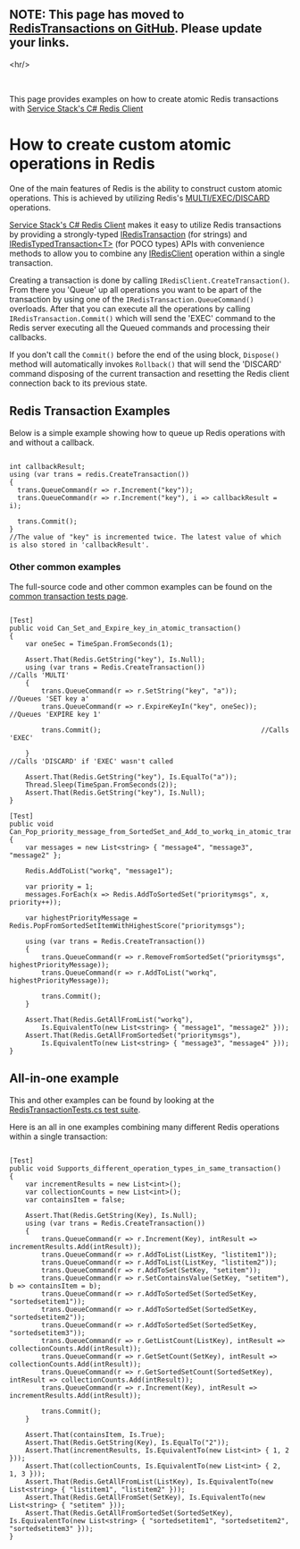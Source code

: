 ## NOTE: This page has moved to [RedisTransactions on GitHub](https://github.com/ServiceStack/ServiceStack.Redis/wiki/RedisTransactions). Please update your links. ##



&lt;hr/&gt;


<br />


This page provides examples on how to create atomic Redis transactions with [Service Stack's C# Redis Client](ServiceStackRedis.md)

# How to create custom atomic operations in Redis #

One of the main features of Redis is the ability to construct custom atomic operations. This is achieved by utilizing Redis's [MULTI/EXEC/DISCARD](http://code.google.com/p/redis/wiki/MultiExecCommand) operations.

[Service Stack's C# Redis Client](ServiceStackRedis.md) makes it easy to utilize Redis transactions by providing a strongly-typed [IRedisTransaction](IRedisTransaction.md) (for strings) and [IRedisTypedTransaction&lt;T&gt;](IRedisTypedTransaction.md) (for POCO types) APIs with convenience methods to allow you to combine any [IRedisClient](IRedisClient.md) operation within a single transaction.

Creating a transaction is done by calling `IRedisClient.CreateTransaction()`.
From there you 'Queue' up all operations you want to be apart of the transaction by using one of the `IRedisTransaction.QueueCommand()` overloads. After that you can execute all the operations by calling `IRedisTransaction.Commit()` which will send the 'EXEC' command to the Redis server executing all the Queued commands and processing their callbacks.

If you don't call the `Commit()` before the end of the using block, `Dispose()` method will automatically invokes `Rollback()` that will send the 'DISCARD' command disposing of the current transaction and resetting the Redis client connection back to its previous state.

## Redis Transaction Examples ##

Below is a simple example showing how to queue up Redis operations with and without a callback.

```

int callbackResult;
using (var trans = redis.CreateTransaction())
{
  trans.QueueCommand(r => r.Increment("key"));  
  trans.QueueCommand(r => r.Increment("key"), i => callbackResult = i);  

  trans.Commit();
}
//The value of "key" is incremented twice. The latest value of which is also stored in 'callbackResult'.

```

### Other common examples ###
The full-source code and other common examples can be found on the [common transaction tests page](http://code.google.com/p/servicestack/source/browse/trunk/Common/ServiceStack.Redis/ServiceStack.Redis.Tests/RedisTransactionCommonTests.cs).

```

[Test]
public void Can_Set_and_Expire_key_in_atomic_transaction()
{
	var oneSec = TimeSpan.FromSeconds(1);

	Assert.That(Redis.GetString("key"), Is.Null);
	using (var trans = Redis.CreateTransaction())                  //Calls 'MULTI'
	{
		trans.QueueCommand(r => r.SetString("key", "a"));      //Queues 'SET key a'
		trans.QueueCommand(r => r.ExpireKeyIn("key", oneSec)); //Queues 'EXPIRE key 1'

		trans.Commit();                                        //Calls 'EXEC'

	}                                                              //Calls 'DISCARD' if 'EXEC' wasn't called

	Assert.That(Redis.GetString("key"), Is.EqualTo("a"));
	Thread.Sleep(TimeSpan.FromSeconds(2));
	Assert.That(Redis.GetString("key"), Is.Null);
}

[Test]
public void Can_Pop_priority_message_from_SortedSet_and_Add_to_workq_in_atomic_transaction()
{
	var messages = new List<string> { "message4", "message3", "message2" };

	Redis.AddToList("workq", "message1");

	var priority = 1;
	messages.ForEach(x => Redis.AddToSortedSet("prioritymsgs", x, priority++));

	var highestPriorityMessage = Redis.PopFromSortedSetItemWithHighestScore("prioritymsgs");

	using (var trans = Redis.CreateTransaction())
	{
		trans.QueueCommand(r => r.RemoveFromSortedSet("prioritymsgs", highestPriorityMessage));
		trans.QueueCommand(r => r.AddToList("workq", highestPriorityMessage));	

		trans.Commit();											
	}

	Assert.That(Redis.GetAllFromList("workq"), 
		Is.EquivalentTo(new List<string> { "message1", "message2" }));
	Assert.That(Redis.GetAllFromSortedSet("prioritymsgs"), 
		Is.EquivalentTo(new List<string> { "message3", "message4" }));
}

```

## All-in-one example ##
This and other examples can be found by looking at the [RedisTransactionTests.cs test suite](http://code.google.com/p/servicestack/source/browse/trunk/Common/ServiceStack.Redis/ServiceStack.Redis.Tests/RedisTransactionTests.cs).

Here is an all in one examples combining many different Redis operations within a single transaction:
```

[Test]
public void Supports_different_operation_types_in_same_transaction()
{
	var incrementResults = new List<int>();
	var collectionCounts = new List<int>();
	var containsItem = false;

	Assert.That(Redis.GetString(Key), Is.Null);
	using (var trans = Redis.CreateTransaction())
	{
		trans.QueueCommand(r => r.Increment(Key), intResult => incrementResults.Add(intResult));
		trans.QueueCommand(r => r.AddToList(ListKey, "listitem1"));
		trans.QueueCommand(r => r.AddToList(ListKey, "listitem2"));
		trans.QueueCommand(r => r.AddToSet(SetKey, "setitem"));
		trans.QueueCommand(r => r.SetContainsValue(SetKey, "setitem"), b => containsItem = b);
		trans.QueueCommand(r => r.AddToSortedSet(SortedSetKey, "sortedsetitem1"));
		trans.QueueCommand(r => r.AddToSortedSet(SortedSetKey, "sortedsetitem2"));
		trans.QueueCommand(r => r.AddToSortedSet(SortedSetKey, "sortedsetitem3"));
		trans.QueueCommand(r => r.GetListCount(ListKey), intResult => collectionCounts.Add(intResult));
		trans.QueueCommand(r => r.GetSetCount(SetKey), intResult => collectionCounts.Add(intResult));
		trans.QueueCommand(r => r.GetSortedSetCount(SortedSetKey), intResult => collectionCounts.Add(intResult));
		trans.QueueCommand(r => r.Increment(Key), intResult => incrementResults.Add(intResult));

		trans.Commit();
	}

	Assert.That(containsItem, Is.True);
	Assert.That(Redis.GetString(Key), Is.EqualTo("2"));
	Assert.That(incrementResults, Is.EquivalentTo(new List<int> { 1, 2 }));
	Assert.That(collectionCounts, Is.EquivalentTo(new List<int> { 2, 1, 3 }));
	Assert.That(Redis.GetAllFromList(ListKey), Is.EquivalentTo(new List<string> { "listitem1", "listitem2" }));
	Assert.That(Redis.GetAllFromSet(SetKey), Is.EquivalentTo(new List<string> { "setitem" }));
	Assert.That(Redis.GetAllFromSortedSet(SortedSetKey), Is.EquivalentTo(new List<string> { "sortedsetitem1", "sortedsetitem2", "sortedsetitem3" }));
}


```